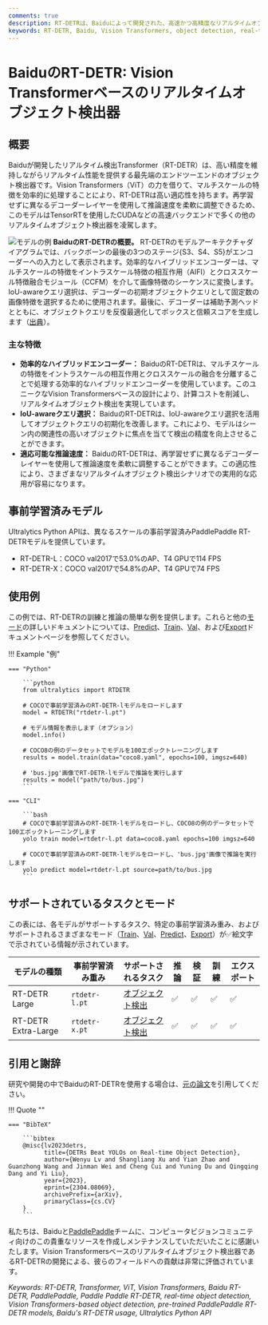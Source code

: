 ```yaml
---
comments: true
description: RT-DETRは、Baiduによって開発された、高速かつ高精度なリアルタイムオブジェクト検出器です。Vision Transformers（ViT）の力を借りて、マルチスケールの特徴を効率的に処理します。RT-DETRは非常に適応性があり、再学習せずに異なるデコーダーレイヤーを使用して推論速度を柔軟に調整できます。このモデルは、TensorRTを使用したCUDAなどの高速エンドバックエンドで優れた性能を発揮し、多くの他のリアルタイムオブジェクト検出器を凌駕します。
keywords: RT-DETR, Baidu, Vision Transformers, object detection, real-time performance, CUDA, TensorRT, IoU-aware query selection, Ultralytics, Python API, PaddlePaddle
---
```


# BaiduのRT-DETR: Vision Transformerベースのリアルタイムオブジェクト検出器

## 概要

Baiduが開発したリアルタイム検出Transformer（RT-DETR）は、高い精度を維持しながらリアルタイム性能を提供する最先端のエンドツーエンドのオブジェクト検出器です。Vision Transformers（ViT）の力を借りて、マルチスケールの特徴を効率的に処理することにより、RT-DETRは高い適応性を持ちます。再学習せずに異なるデコーダーレイヤーを使用して推論速度を柔軟に調整できるため、このモデルはTensorRTを使用したCUDAなどの高速バックエンドで多くの他のリアルタイムオブジェクト検出器を凌駕します。

![モデルの例](https://user-images.githubusercontent.com/26833433/238963168-90e8483f-90aa-4eb6-a5e1-0d408b23dd33.png)
**BaiduのRT-DETRの概要。** RT-DETRのモデルアーキテクチャダイアグラムでは、バックボーンの最後の3つのステージ{S3、S4、S5}がエンコーダーへの入力として表示されます。効率的なハイブリッドエンコーダーは、マルチスケールの特徴をイントラスケール特徴の相互作用（AIFI）とクロススケール特徴融合モジュール（CCFM）を介して画像特徴のシーケンスに変換します。IoU-awareクエリ選択は、デコーダーの初期オブジェクトクエリとして固定数の画像特徴を選択するために使用されます。最後に、デコーダーは補助予測ヘッドとともに、オブジェクトクエリを反復最適化してボックスと信頼スコアを生成します（[出典](https://arxiv.org/pdf/2304.08069.pdf)）。

### 主な特徴

- **効率的なハイブリッドエンコーダー：** BaiduのRT-DETRは、マルチスケールの特徴をイントラスケールの相互作用とクロススケールの融合を分離することで処理する効率的なハイブリッドエンコーダーを使用しています。このユニークなVision Transformersベースの設計により、計算コストを削減し、リアルタイムオブジェクト検出を実現しています。
- **IoU-awareクエリ選択：** BaiduのRT-DETRは、IoU-awareクエリ選択を活用してオブジェクトクエリの初期化を改善します。これにより、モデルはシーン内の関連性の高いオブジェクトに焦点を当てて検出の精度を向上させることができます。
- **適応可能な推論速度：** BaiduのRT-DETRは、再学習せずに異なるデコーダーレイヤーを使用して推論速度を柔軟に調整することができます。この適応性により、さまざまなリアルタイムオブジェクト検出シナリオでの実用的な応用が容易になります。

## 事前学習済みモデル

Ultralytics Python APIは、異なるスケールの事前学習済みPaddlePaddle RT-DETRモデルを提供しています。

- RT-DETR-L：COCO val2017で53.0%のAP、T4 GPUで114 FPS
- RT-DETR-X：COCO val2017で54.8%のAP、T4 GPUで74 FPS

## 使用例

この例では、RT-DETRの訓練と推論の簡単な例を提供します。これらと他の[モード](../modes/index.md)の詳しいドキュメントについては、[Predict](../modes/predict.md)、[Train](../modes/train.md)、[Val](../modes/val.md)、および[Export](../modes/export.md)ドキュメントページを参照してください。

!!! Example "例"

    === "Python"

        ```python
        from ultralytics import RTDETR

        # COCOで事前学習済みのRT-DETR-lモデルをロードします
        model = RTDETR("rtdetr-l.pt")

        # モデル情報を表示します（オプション）
        model.info()

        # COCO8の例のデータセットでモデルを100エポックトレーニングします
        results = model.train(data="coco8.yaml", epochs=100, imgsz=640)

        # 'bus.jpg'画像でRT-DETR-lモデルで推論を実行します
        results = model("path/to/bus.jpg")
        ```

    === "CLI"

        ```bash
        # COCOで事前学習済みのRT-DETR-lモデルをロードし、COCO8の例のデータセットで100エポックトレーニングします
        yolo train model=rtdetr-l.pt data=coco8.yaml epochs=100 imgsz=640

        # COCOで事前学習済みのRT-DETR-lモデルをロードし、'bus.jpg'画像で推論を実行します
        yolo predict model=rtdetr-l.pt source=path/to/bus.jpg
        ```

## サポートされているタスクとモード

この表には、各モデルがサポートするタスク、特定の事前学習済み重み、およびサポートされるさまざまなモード（[Train](../modes/train.md)、[Val](../modes/val.md)、[Predict](../modes/predict.md)、[Export](../modes/export.md)）が✅絵文字で示されている情報が示されています。

| モデルの種類        | 事前学習済み重み | サポートされるタスク                   | 推論 | 検証 | 訓練 | エクスポート |
| ------------------- | ---------------- | -------------------------------------- | ---- | ---- | ---- | ------------ |
| RT-DETR Large       | `rtdetr-l.pt`    | [オブジェクト検出](../tasks/detect.md) | ✅   | ✅   | ✅   | ✅           |
| RT-DETR Extra-Large | `rtdetr-x.pt`    | [オブジェクト検出](../tasks/detect.md) | ✅   | ✅   | ✅   | ✅           |

## 引用と謝辞

研究や開発の中でBaiduのRT-DETRを使用する場合は、[元の論文](https://arxiv.org/abs/2304.08069)を引用してください。

!!! Quote ""

    === "BibTeX"

        ```bibtex
        @misc{lv2023detrs,
              title={DETRs Beat YOLOs on Real-time Object Detection},
              author={Wenyu Lv and Shangliang Xu and Yian Zhao and Guanzhong Wang and Jinman Wei and Cheng Cui and Yuning Du and Qingqing Dang and Yi Liu},
              year={2023},
              eprint={2304.08069},
              archivePrefix={arXiv},
              primaryClass={cs.CV}
        }
        ```

私たちは、Baiduと[PaddlePaddle](https://github.com/PaddlePaddle/PaddleDetection)チームに、コンピュータビジョンコミュニティ向けのこの貴重なリソースを作成しメンテナンスしていただいたことに感謝いたします。Vision Transformersベースのリアルタイムオブジェクト検出器であるRT-DETRの開発による、彼らのフィールドへの貢献は非常に評価されています。

_Keywords: RT-DETR, Transformer, ViT, Vision Transformers, Baidu RT-DETR, PaddlePaddle, Paddle Paddle RT-DETR, real-time object detection, Vision Transformers-based object detection, pre-trained PaddlePaddle RT-DETR models, Baidu's RT-DETR usage, Ultralytics Python API_

